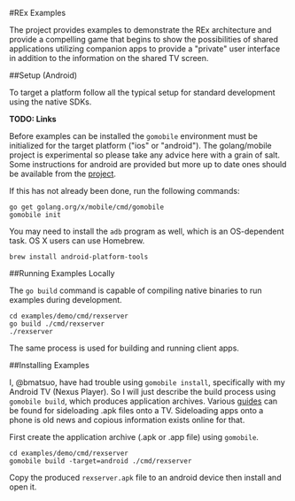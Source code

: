 #REx Examples

The project provides examples to demonstrate the REx architecture and provide a
compelling game that begins to show the possibilities of shared applications
utilizing companion apps to provide a "private" user interface in addition to
the information on the shared TV screen.

##Setup (Android)

To target a platform follow all the typical setup for standard development
using the native SDKs.

**TODO: Links**

Before examples can be installed the `gomobile` environment must be initialized
for the target platform ("ios" or "android").  The golang/mobile project is
experimental so please take any advice here with a grain of salt.  Some
instructions for android are provided but more up to date ones should be
available from the [project](https://github.com/golang/mobile).

If this has not already been done, run the following commands:

    go get golang.org/x/mobile/cmd/gomobile
    gomobile init

You may need to install the `adb` program as well, which is an OS-dependent
task.  OS X users can use Homebrew.

    brew install android-platform-tools

##Running Examples Locally

The `go build` command is capable of compiling native binaries to run examples
during development.

    cd examples/demo/cmd/rexserver
    go build ./cmd/rexserver
    ./rexserver

The same process is used for building and running client apps.

##Installing Examples

I, @bmatsuo, have had trouble using `gomobile install`, specifically with my
Android TV (Nexus Player).  So I will just describe the build process using
`gomobile build`, which produces application archives.  Various
[guides](http://www.talkandroid.com/guides/android-tv-guides/how-to-sideload-apps-apk-files-on-the-nexus-player-or-adt-1/)
can be found for sideloading .apk files onto a TV.  Sideloading apps onto a
phone is old news and copious information exists online for that.

First create the application archive (.apk or .app file) using `gomobile`.

    cd examples/demo/cmd/rexserver
    gomobile build -target=android ./cmd/rexserver

Copy the produced `rexserver.apk` file to an android device then install and
open it.
